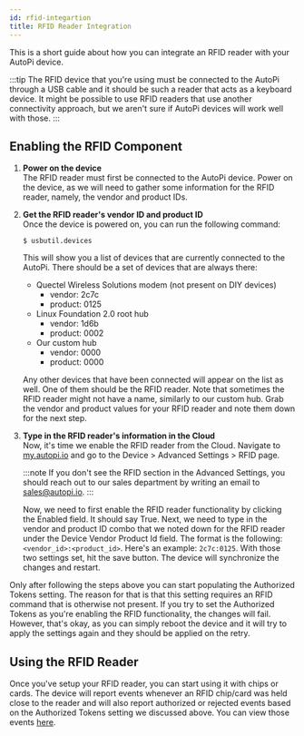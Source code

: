 ```yaml
---
id: rfid-integartion
title: RFID Reader Integration
---
```


This is a short guide about how you can integrate an RFID reader with your AutoPi device.

:::tip
The RFID device that you're using must be connected to the AutoPi through a USB cable and it should be such a reader
that acts as a keyboard device. It might be possible to use RFID readers that use another connectivity approach, but we
aren't sure if AutoPi devices will work well with those.
:::

## Enabling the RFID Component

1. **Power on the device**  
   The RFID reader must first be connected to the AutoPi device. Power on the device, as we will need to gather some
   information for the RFID reader, namely, the vendor and product IDs.

2. **Get the RFID reader's vendor ID and product ID**  
   Once the device is powered on, you can run the following command:
   ```
   $ usbutil.devices
   ```
   This will show you a list of devices that are currently connected to the AutoPi. There should be a set of devices
   that are always there:
   - Quectel Wireless Solutions modem (not present on DIY devices)
     - vendor: 2c7c
     - product: 0125
   - Linux Foundation 2.0 root hub
     - vendor: 1d6b
     - product: 0002
   - Our custom hub
     - vendor: 0000
     - product: 0000

   Any other devices that have been connected will appear on the list as well. One of them should be the RFID reader.
   Note that sometimes the RFID reader might not have a name, similarly to our custom hub. Grab the vendor and product
   values for your RFID reader and note them down for the next step.

3. **Type in the RFID reader's information in the Cloud**  
   Now, it's time we enable the RFID reader from the Cloud. Navigate to [my.autopi.io](https://my.autopi.io) and go to
   the Device > Advanced Settings > RFID page.

   :::note
   If you don't see the RFID section in the Advanced Settings, you should reach out to our sales department by writing
   an email to sales@autopi.io.
   :::

   Now, we need to first enable the RFID reader functionality by clicking the Enabled field. It should say True. Next,
   we need to type in the vendor and product ID combo that we noted down for the RFID reader under the Device Vendor
   Product Id field. The format is the following: `<vendor_id>:<product_id>`. Here's an example: `2c7c:0125`. With those
   two settings set, hit the save button. The device will synchronize the changes and restart.

Only after following the steps above you can start populating the Authorized Tokens setting. The reason for that is that
this setting requires an RFID command that is otherwise not present. If you try to set the Authorized Tokens as you're
enabling the RFID functionality, the changes will fail. However, that's okay, as you can simply reboot the device and it
will try to apply the settings again and they should be applied on the retry.

## Using the RFID Reader

Once you've setup your RFID reader, you can start using it with chips or cards. The device will report events whenever
an RFID chip/card was held close to the reader and will also report authorized or rejected events based on the
Authorized Tokens setting we discussed above. You can view those events [here](/cloud/device_management/events/system.md#rfid-events).
